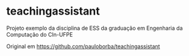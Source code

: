 # teachingassistant
Projeto exemplo da disciplina de ESS da graduação em Engenharia da Computação do CIn-UFPE

Original em https://github.com/pauloborba/teachingassistant

